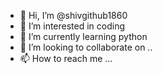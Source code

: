 - 👋 Hi, I’m @shivgithub1860
- 👀 I’m interested in coding
- 🌱 I’m currently learning python
- 💞️ I’m looking to collaborate on ..
- 📫 How to reach me ...

<!---
shivgithub1860/shivgithub1860 is a ✨ special ✨ repository because its `README.md` (this file) appears on your GitHub profile.
You can click the Preview link to take a look at your changes.
--->
